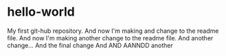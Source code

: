 # hello-world
My first git-hub repository.
And now I'm making and change to the readme file.
And now I'm making another change to the readme file.
And another change...
And the final change
And AND AANNDD another